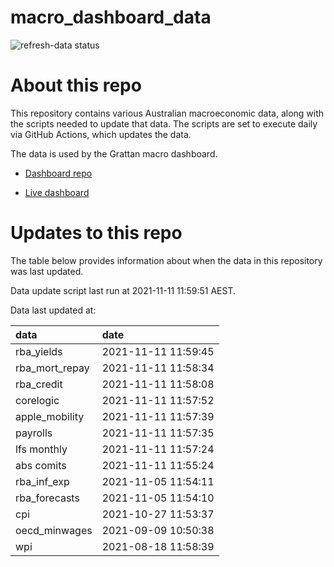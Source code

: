 
<!-- README.md is generated from README.Rmd. Please edit that file -->

# macro\_dashboard\_data

<!-- badges: start -->

![refresh-data
status](https://github.com/grattan/macro_dashboard_data/workflows/refresh-data/badge.svg)

<!-- badges: end -->

# About this repo

This repository contains various Australian macroeconomic data, along
with the scripts needed to update that data. The scripts are set to
execute daily via GitHub Actions, which updates the data.

The data is used by the Grattan macro dashboard.

  - [Dashboard repo](https://github.com/grattan/macrodashboard)

  - [Live dashboard](https://mattcowgill.shinyapps.io/macrodashboard/)

# Updates to this repo

The table below provides information about when the data in this
repository was last updated.

Data update script last run at 2021-11-11 11:59:51 AEST.

Data last updated at:

| data             | date                |
| :--------------- | :------------------ |
| rba\_yields      | 2021-11-11 11:59:45 |
| rba\_mort\_repay | 2021-11-11 11:58:34 |
| rba\_credit      | 2021-11-11 11:58:08 |
| corelogic        | 2021-11-11 11:57:52 |
| apple\_mobility  | 2021-11-11 11:57:39 |
| payrolls         | 2021-11-11 11:57:35 |
| lfs monthly      | 2021-11-11 11:57:24 |
| abs comits       | 2021-11-11 11:55:24 |
| rba\_inf\_exp    | 2021-11-05 11:54:11 |
| rba\_forecasts   | 2021-11-05 11:54:10 |
| cpi              | 2021-10-27 11:53:37 |
| oecd\_minwages   | 2021-09-09 10:50:38 |
| wpi              | 2021-08-18 11:58:39 |
